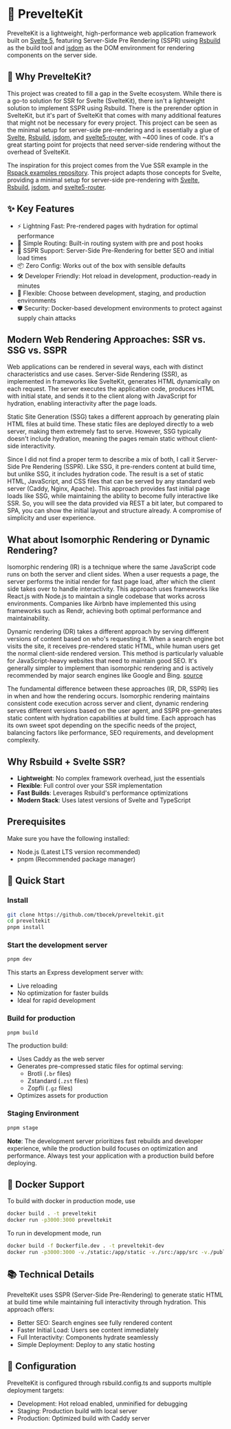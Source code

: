 # 🚀 PrevelteKit

PrevelteKit is a lightweight, high-performance web application framework built on [Svelte 5](https://svelte.dev/), featuring Server-Side Pre Rendering (SSPR) using [Rsbuild](https://rsbuild.dev/) as the build tool and [jsdom](https://github.com/jsdom/jsdom) as the DOM environment for rendering components on the server side.

## 🌟 Why PrevelteKit?
This project was created to fill a gap in the Svelte ecosystem. While there is a go-to solution for SSR for Svelte (SvelteKit), there isn't a lightweight solution to implement SSPR using Rsbuild. There is the prerender option in SvelteKit, but it's part of SvelteKit that comes with many additional features that might not be necessary for every project. This project can be seen as the minimal setup for server-side pre-rendering and is essentially a glue of  [Svelte](https://svelte.dev/), [Rsbuild](https://rsbuild.dev/), [jsdom](https://github.com/jsdom/jsdom), and [svelte5-router](https://github.com/mateothegreat/svelte5-router), with ~400 lines of code. It's a great starting point for projects that need server-side rendering without the overhead of SvelteKit.

The inspiration for this project comes from the Vue SSR example in the [Rspack examples repository](https://github.com/rspack-contrib/rspack-examples/blob/main/rsbuild/ssr-express/prod-server.mjs). This project adapts those concepts for Svelte, providing a minimal setup for server-side pre-rendering with [Svelte](https://svelte.dev/), [Rsbuild](https://rsbuild.dev/), [jsdom](https://github.com/jsdom/jsdom), and [svelte5-router](https://github.com/mateothegreat/svelte5-router).

## ✨ Key Features
 * ⚡️ Lightning Fast: Pre-rendered pages with hydration for optimal performance
 * 🎯 Simple Routing: Built-in routing system with pre and post hooks
 * 🔄 SSPR Support: Server-Side Pre-Rendering for better SEO and initial load times
 * 📦 Zero Config: Works out of the box with sensible defaults
 * 🛠️ Developer Friendly: Hot reload in development, production-ready in minutes
 * 🔧 Flexible: Choose between development, staging, and production environments
 * 🛡️ Security: Docker-based development environments to protect against supply chain attacks

## Modern Web Rendering Approaches: SSR vs. SSG vs. SSPR

Web applications can be rendered in several ways, each with distinct characteristics and use cases. Server-Side Rendering (SSR), as implemented in frameworks like SvelteKit, generates HTML dynamically on each request. The server executes the application code, produces HTML with initial state, and sends it to the client along with JavaScript for hydration, enabling interactivity after the page loads.

Static Site Generation (SSG) takes a different approach by generating plain HTML files at build time. These static files are deployed directly to a web server, making them extremely fast to serve. However, SSG typically doesn't include hydration, meaning the pages remain static without client-side interactivity.

Since I did not find a proper term to describe a mix of both, I call it Server-Side Pre Rendering (SSPR). Like SSG, it pre-renders content at build time, but unlike SSG, it includes hydration code. The result is a set of static HTML, JavaScript, and CSS files that can be served by any standard web server (Caddy, Nginx, Apache). This approach provides fast initial page loads like SSG, while maintaining the ability to become fully interactive like SSR. So, you will see the data provided via REST a bit later, but compared to SPA, you can show the initial layout and structure already. A compromise of simplicity and user experience.

## What about Isomorphic Rendering or Dynamic Rendering?

Isomorphic rendering (IR) is a technique where the same JavaScript code runs on both the server and client sides. When a user requests a page, the server performs the initial render for fast page load, after which the client side takes over to handle interactivity. This approach uses frameworks like React.js with Node.js to maintain a single codebase that works across environments. Companies like Airbnb have implemented this using frameworks such as Rendr, achieving both optimal performance and maintainability.

Dynamic rendering (DR) takes a different approach by serving different versions of content based on who's requesting it. When a search engine bot visits the site, it receives pre-rendered static HTML, while human users get the normal client-side rendered version. This method is particularly valuable for JavaScript-heavy websites that need to maintain good SEO. It's generally simpler to implement than isomorphic rendering and is actively recommended by major search engines like Google and Bing. [source](https://prerender.io/blog/isomorphic-rendering/)

The fundamental difference between these approaches (IR, DR, SSPR) lies in when and how the rendering occurs. Isomorphic rendering maintains consistent code execution across server and client, dynamic rendering serves different versions based on the user agent, and SSPR pre-generates static content with hydration capabilities at build time. Each approach has its own sweet spot depending on the specific needs of the project, balancing factors like performance, SEO requirements, and development complexity.

## Why Rsbuild + Svelte SSR?

- **Lightweight**: No complex framework overhead, just the essentials
- **Flexible**: Full control over your SSR implementation
- **Fast Builds**: Leverages Rsbuild's performance optimizations
- **Modern Stack**: Uses latest versions of Svelte and TypeScript

## Prerequisites

Make sure you have the following installed:
- Node.js (Latest LTS version recommended)
- pnpm (Recommended package manager)

## 🚦 Quick Start

### Install
```bash
git clone https://github.com/tbocek/preveltekit.git
cd preveltekit
pnpm install
```

### Start the development server
```bash
pnpm dev
```
This starts an Express development server with:
- Live reloading
- No optimization for faster builds
- Ideal for rapid development

### Build for production
```bash
pnpm build
```
The production build:
- Uses Caddy as the web server
- Generates pre-compressed static files for optimal serving:
    - Brotli (`.br` files)
    - Zstandard (`.zst` files)
    - Zopfli (`.gz` files)
- Optimizes assets for production

### Staging Environment
```bash
pnpm stage
```

**Note**: The development server prioritizes fast rebuilds and developer experience, while the production build focuses on optimization and performance. Always test your application with a production build before deploying.

## 🐳 Docker Support

To build with docker in production mode, use

```bash
docker build . -t preveltekit
docker run -p3000:3000 preveltekit
```

To run in development mode, run

```bash
docker build -f Dockerfile.dev . -t preveltekit-dev
docker run -p3000:3000 -v./static:/app/static -v./src:/app/src -v./public:/app/public preveltekit-dev
```

## 📚 Technical Details
PrevelteKit uses SSPR (Server-Side Pre-Rendering) to generate static HTML at build time while maintaining full interactivity through hydration. This approach offers:

 * Better SEO: Search engines see fully rendered content
 * Faster Initial Load: Users see content immediately
 * Full Interactivity: Components hydrate seamlessly
 * Simple Deployment: Deploy to any static hosting

## 🔧 Configuration
PrevelteKit is configured through rsbuild.config.ts and supports multiple deployment targets:

 * Development: Hot reload enabled, unminified for debugging
 * Staging: Production build with local server
 * Production: Optimized build with Caddy server
